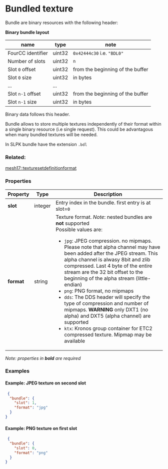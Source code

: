 # Bundled texture





Bundle are binary resources with the following header:

**Binary bundle layout** 

|name|type|note|
|--|--|--|
|FourCC identifier | uint32|  `0x42444c30` i.e. `"BDL0"`|
|Number of slots | uint32| `n` |
|Slot `0` offset | uint32| from the beginning of the buffer |
|Slot `0` size | uint32| in bytes |
| ... | ... | |
|Slot `n-1` offset | uint32| from the beginning of the buffer |
|Slot `n-1` size | uint32| in bytes |

Binary data follows this header.

Bundle allows to store multiple textures independently of their format within a single binary resource (i.e single request). This could be advantagous when many bundled textures will be needed. 

In SLPK bundle have the extension `.bdl`


### Related:

[mesh17::texturesetdefinitionformat](texturesetdefinitionformat.md)
### Properties

| Property | Type | Description |
| --- | --- | --- |
| **slot** | integer | Entry index in the bundle. first entry is at slot=`0` |
| **format** | string | Texture format. *Note*: nested bundles are **not** supported<div>Possible values are:<ul><li>`jpg`: JPEG compression. no mipmaps. Please note that alpha channel may have been added after the JPEG stream. This alpha channel is alwasy 8bit and zlib compressed. Last 4 byte of the entire stream are the 32 bit offset to the beginning of the alpha stream (little-endian)</li><li>`png`: PNG format, no mipmaps</li><li>`dds`: The DDS header will specify the type of compression and number of mipmaps. **WARNING** only DXT1 (no alpha) and DXT5 (alpha channel) are supported</li><li>`ktx`: Kronos group container for ETC2 compressed texture. Mipmap may be available</li></ul></div> |

*Note: properties in **bold** are required*

### Examples 

#### Example: JPEG texture on second slot 

```json
 {
  "bundle": {
    "slot": 1,
    "format": "jpg"
  }
} 
```

#### Example: PNG texture on first slot 

```json
 {
  "bundle": {
    "slot": 0,
    "format": "png"
  }
} 
```

